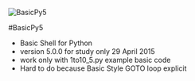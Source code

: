 ![BasicPy5](https://lh3.googleusercontent.com/-D8Bm2rHleXE/VUBtkhRaxzI/AAAAAAAAANE/qCSRMhn7RXg/w346-h349/BasicPy5.jpg 'BasicPy5 in working')

#BasicPy5
- Basic Shell for Python 
- version 5.0.0 for study only 29 April 2015
- work only with 1to10_5.py example basic code
- Hard to do because Basic Style GOTO loop explicit

